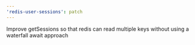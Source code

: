 ```yaml
---
'redis-user-sessions': patch
---
```


Improve getSessions so that redis can read multiple keys without using a waterfall await approach
